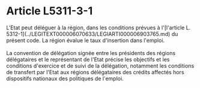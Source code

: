 # Article L5311-3-1

<div align="left">
  L'Etat peut déléguer à la région, dans les conditions prévues à l'[l'article L. 5312-1](../LEGITEXT000006070633/LEGIARTI000006903765.md) du présent code. La région évalue le taux d'insertion dans l'emploi. <br /> <br />La convention de délégation signée entre les présidents des régions délégataires et le représentant de l'Etat précise les objectifs et les conditions d'exercice et de suivi de la délégation, notamment les conditions de transfert par l'Etat aux régions délégataires des crédits affectés hors dispositifs nationaux des politiques de l'emploi.<br />